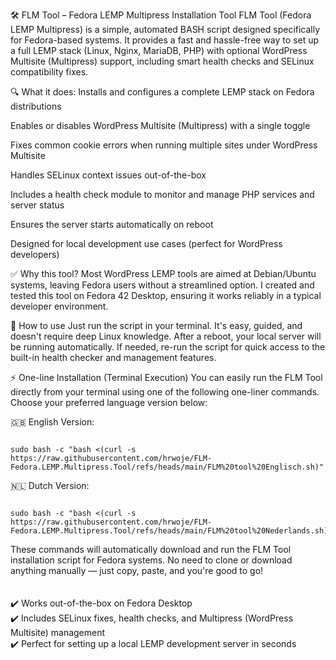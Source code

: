🛠️ FLM Tool – Fedora LEMP Multipress Installation Tool
FLM Tool (Fedora LEMP Multipress) is a simple, automated BASH script designed specifically for Fedora-based systems. It provides a fast and hassle-free way to set up a full LEMP stack (Linux, Nginx, MariaDB, PHP) with optional WordPress Multisite (Multipress) support, including smart health checks and SELinux compatibility fixes.

🔍 What it does:
Installs and configures a complete LEMP stack on Fedora distributions

Enables or disables WordPress Multisite (Multipress) with a single toggle

Fixes common cookie errors when running multiple sites under WordPress Multisite

Handles SELinux context issues out-of-the-box

Includes a health check module to monitor and manage PHP services and server status

Ensures the server starts automatically on reboot

Designed for local development use cases (perfect for WordPress developers)

✅ Why this tool?
Most WordPress LEMP tools are aimed at Debian/Ubuntu systems, leaving Fedora users without a streamlined option. I created and tested this tool on Fedora 42 Desktop, ensuring it works reliably in a typical developer environment.

🚀 How to use
Just run the script in your terminal. It's easy, guided, and doesn't require deep Linux knowledge. After a reboot, your local server will be running automatically. If needed, re-run the script for quick access to the built-in health checker and management features.


⚡ One-line Installation (Terminal Execution)
You can easily run the FLM Tool directly from your terminal using one of the following one-liner commands. Choose your preferred language version below:

🇬🇧 English Version:
<pre><code id="command">
sudo bash -c "bash <(curl -s https://raw.githubusercontent.com/hrwoje/FLM-Fedora.LEMP.Multipress.Tool/refs/heads/main/FLM%20tool%20Englisch.sh)"
</code></pre>
🇳🇱 Dutch Version:
<pre><code id="command">
sudo bash -c "bash <(curl -s https://raw.githubusercontent.com/hrwoje/FLM-Fedora.LEMP.Multipress.Tool/refs/heads/main/FLM%20tool%20Nederlands.sh)"
</code></pre>
These commands will automatically download and run the FLM Tool installation script for Fedora systems.
No need to clone or download anything manually — just copy, paste, and you're good to go!<br><br>
<br>
✔️ Works out-of-the-box on Fedora Desktop<br>
✔️ Includes SELinux fixes, health checks, and Multipress (WordPress Multisite) management<br>
✔️ Perfect for setting up a local LEMP development server in seconds<br>


